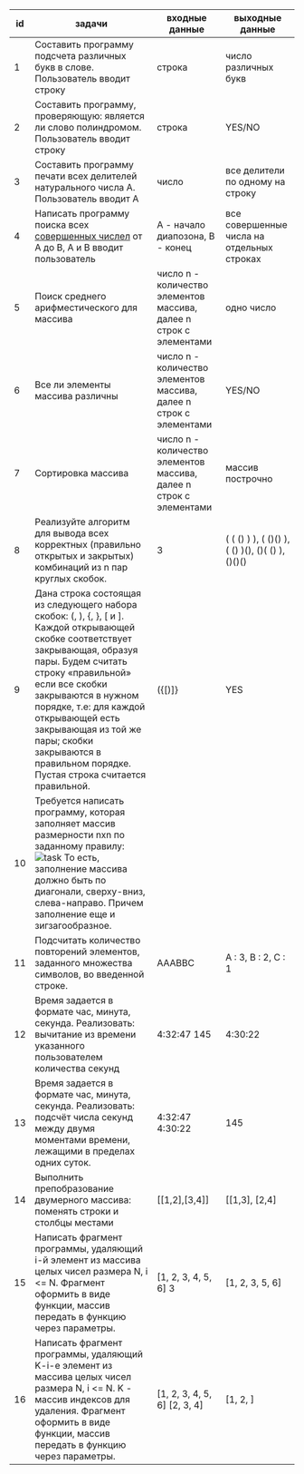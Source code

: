 id | задачи | входные данные | выходные данные
---|----------------------------------------------------------------------------------------|----------------|----------------
1 | Составить программу подсчета различных букв в слове. Пользователь вводит строку | строка | число различных букв
2 | Составить программу, проверяющую: является ли слово полиндромом. Пользователь вводит строку | строка | YES/NO
3 | Составить программу печати всех делителей натурального числа A. Пользователь вводит А | число | все делители по одному на строку
4 | Написать программу поиска всех [совершенных числел](https://ru.wikipedia.org/wiki/%D0%A1%D0%BE%D0%B2%D0%B5%D1%80%D1%88%D0%B5%D0%BD%D0%BD%D0%BE%D0%B5_%D1%87%D0%B8%D1%81%D0%BB%D0%BE) от A до B, A и B вводит пользователь | A - начало диапозона, B - конец | все совершенные числа на отдельных строках
5 | Поиск среднего арифместического для массива | число n - количество элементов массива, далее n строк с элементами | одно число
6 | Все ли элементы массива различны | число n - количество элементов массива, далее n строк с элементами | YES/NO
7 | Сортировка массива | число n - количество элементов массива, далее n строк с элементами | массив построчно
8 | Реализуйте алгоритм для вывода всех корректных  (правильно открытых и закрытых) комбинаций из n пар круглых скобок. |  3 | ( ( () ) ), ( ()() ), ( () )(), ()( () ), ()()()
9 | Дана строка состоящая из следующего набора скобок: (, ), {, }, [ и ]. Каждой открывающей скобке соответствует закрывающая, образуя пары. Будем считать строку «правильной» если все скобки закрываются в нужном порядке, т.е: для каждой открывающей есть закрывающая из той же пары; скобки закрываются в правильном порядке. Пустая строка считается правильной. | ({[)]} | YES
10 | Требуется написать программу, которая заполняет массив размерности nxn по заданному правилу: ![task](https://i.ibb.co/SK44C8p/task-matrix.png) То есть, заполнение массива должно быть по диагонали, сверху-вниз, слева-направо. Причем заполнение еще и зигзагообразное.
11 | Подсчитать количество повторений элементов, заданного множества символов, во введенной строке. | AAABBC | A : 3, B : 2, C : 1
12 | Время задается в формате час, минута, секунда. Реализовать: вычитание из времени указанного пользователем количества секунд | 4:32:47 145 | 4:30:22
13 | Время задается в формате час, минута, секунда. Реализовать:  подсчёт числа секунд между двумя моментами времени, лежащими в пределах одних суток. | 4:32:47 4:30:22 | 145
14 | Выполнить препобразование двумерного массива: поменять строки и столбцы местами | [[1,2],[3,4]] | [[1,3], [2,4]
15 | Написать фрагмент программы, удаляющий i-й элемент из массива целых чисел размера N, i <= N. Фрагмент оформить в виде функции, массив передать в функцию через параметры. | [1, 2, 3, 4, 5, 6] 3 | [1, 2, 3, 5, 6]
16 | Написать фрагмент программы, удаляющий K-i-е элемент из массива целых чисел размера N, i <= N. K - массив индексов для удаления. Фрагмент оформить в виде функции, массив передать в функцию через параметры. | [1, 2, 3, 4, 5, 6] [2, 3, 4] | [1, 2, ]
